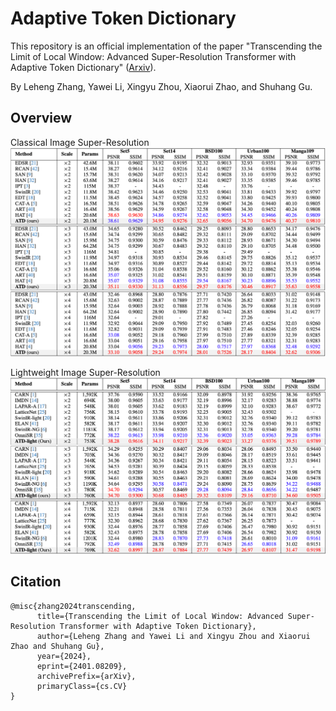 # Adaptive Token Dictionary

This repository is an official implementation of the paper "Transcending the Limit of Local Window: Advanced Super-Resolution Transformer with Adaptive Token Dictionary" ([Arxiv](https://arxiv.org/abs/2401.08209)).

By Leheng Zhang, Yawei Li, Xingyu Zhou, Xiaorui Zhao, and Shuhang Gu.

## Overview

Classical Image Super-Resolution
![classical image sr](/figures/classical.png)

Lightweight Image Super-Resolution
![lightweight image sr](/figures/lightweight.png)


## Citation

```
@misc{zhang2024transcending,
      title={Transcending the Limit of Local Window: Advanced Super-Resolution Transformer with Adaptive Token Dictionary}, 
      author={Leheng Zhang and Yawei Li and Xingyu Zhou and Xiaorui Zhao and Shuhang Gu},
      year={2024},
      eprint={2401.08209},
      archivePrefix={arXiv},
      primaryClass={cs.CV}
}
```

